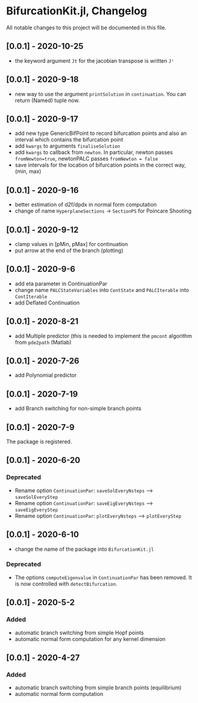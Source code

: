 BifurcationKit.jl, Changelog
========================

All notable changes to this project will be documented in this file.


## [0.0.1] - 2020-10-25
- the keyword argument `Jt` for the jacobian transpose is written `Jᵗ`

## [0.0.1] - 2020-9-18
- new way to use the argument `printSolution` in `continuation`. You can return (Named) tuple now.

## [0.0.1] - 2020-9-17
- add new type GenericBifPoint to record bifurcation points and also an interval which contains the bifurcation point
- add `kwargs` to arguments `finaliseSolution`
- add `kwargs` to callback from `newton`. In particular, newton passes `fromNewton=true`, newtonPALC passes `fromNewton = false`
- save intervals for the location of bifurcation points in the correct way, (min, max)

## [0.0.1] - 2020-9-16
- better estimation of d2f/dpdx in normal form computation
- change of name `HyperplaneSections` -> `SectionPS` for Poincare Shooting

## [0.0.1] - 2020-9-12
- clamp values in [pMin, pMax] for continuation
- put arrow at the end of the branch (plotting)

## [0.0.1] - 2020-9-6
- add eta parameter in ContinuationPar 
- change name `PALCStateVariables` into `ContState` and `PALCIterable` into `ContIterable`
- add Deflated Continuation

## [0.0.1] - 2020-8-21
- add Multiple predictor (this is needed to implement the `pmcont` algorithm from `pde2path` (Matlab)

## [0.0.1] - 2020-7-26
- add Polynomial predictor

## [0.0.1] - 2020-7-19
- add Branch switching for non-simple branch points

## [0.0.1] - 2020-7-9
The package is registered.

## [0.0.1] - 2020-6-20

### Deprecated

- Rename option `ContinuationPar`: `saveSolEveryNsteps` --> `saveSolEveryStep`
- Rename option `ContinuationPar`: `saveEigEveryNsteps` --> `saveEigEveryStep`
- Rename option `ContinuationPar`: `plotEveryNsteps` --> `plotEveryStep` 

## [0.0.1] - 2020-6-10

- change the name of the package into `BifurcationKit.jl`

### Deprecated

- The options `computeEigenvalue` in `ContinuationPar` has been removed. It is now controlled with `detectBifurcation`.

## [0.0.1] - 2020-5-2


### Added

- automatic branch switching from simple Hopf points 
- automatic normal form computation for any kernel dimension


## [0.0.1] - 2020-4-27


### Added

- automatic branch switching from simple branch points (equilibrium)
- automatic normal form computation 

